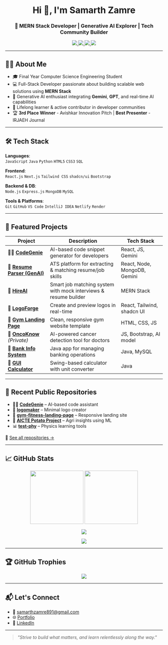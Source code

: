<h1 align="center">Hi 👋, I'm Samarth Zamre</h1>
<h3 align="center">🚀 MERN Stack Developer | Generative AI Explorer | Tech Community Builder</h3>

<p align="center">
  <a href="https://samarth-portfolio-developer.netlify.app/" target="_blank">
    <img src="https://img.shields.io/badge/Portfolio-000?style=for-the-badge&logo=vercel&logoColor=white" />
  </a>
  <a href="https://www.linkedin.com/in/samarth-zamre-9b8498332/" target="_blank">
    <img src="https://img.shields.io/badge/LinkedIn-0077B5?style=for-the-badge&logo=linkedin&logoColor=white" />
  </a>
  <a href="mailto:samarthzamre891@gmail.com">
    <img src="https://img.shields.io/badge/Gmail-EA4335?style=for-the-badge&logo=gmail&logoColor=white" />
  </a>
  <a href="https://github.com/samarthzamre" target="_blank">
    <img src="https://img.shields.io/badge/GitHub-181717?style=for-the-badge&logo=github&logoColor=white" />
  </a>
</p>

---

## 👨‍💻 About Me

- 🎓 Final Year Computer Science Engineering Student  
- 💻 Full-Stack Developer passionate about building scalable web solutions using **MERN Stack**  
- 🤖 Generative AI enthusiast integrating **Gemini**, **GPT**, and real-time AI capabilities  
- 🧠 Lifelong learner & active contributor in developer communities  
- 🏆 **3rd Place Winner** - Avishkar Innovation Pitch | **Best Presenter** - IRJAEH Journal

---

## 🛠 Tech Stack

**Languages**:  
`JavaScript` `Java` `Python` `HTML5` `CSS3` `SQL`

**Frontend**:  
`React.js` `Next.js` `Tailwind CSS` `shadcn/ui` `Bootstrap`

**Backend & DB**:  
`Node.js` `Express.js` `MongoDB` `MySQL`

**Tools & Platforms**:  
`Git` `GitHub` `VS Code` `IntelliJ IDEA` `Netlify` `Render`

---

## 🚀 Featured Projects

| Project | Description | Tech Stack |
|--------|-------------|------------|
| 🧙‍♂️ [**CodeGenie**](https://github.com/samarthzamre/CodeGenie) | AI-based code snippet generator for developers | React, JS, Gemini |
| 🧠 [**Resume Parser (GenAI)**](https://hireai-companypage.onrender.com/) | ATS platform for extracting & matching resume/job skills | React, Node, MongoDB, Gemini |
| 💼 [**HireAI**](https://hireai-frontend.onrender.com/) | Smart job matching system with mock interviews & resume builder | MERN Stack |
| 🎨 [**LogoForge**](https://github.com/samarthzamre/LogoForge) | Create and preview logos in real-time | React, Tailwind, shadcn UI |
| 💪 [**Gym Landing Page**](https://github.com/samarthzamre/gym-fitness-landing-page) | Clean, responsive gym website template | HTML, CSS, JS |
| 🧬 [**OncoKnow**](https://github.com/samarthzamre/OncoKnow) *(Private)* | AI-powered cancer detection tool for doctors | JS, Bootstrap, AI model |
| 🏦 [**Bank Info System**](https://github.com/samarthzamre/BankingInformationSystem) | Java app for managing banking operations | Java, MySQL |
| 🔢 [**GUI Calculator**](https://github.com/samarthzamre/Gui-Calculator) | Swing-based calculator with unit converter | Java

---

## 📂 Recent Public Repositories

- 🧙‍♂️ [**CodeGenie**](https://github.com/samarthzamre/CodeGenie) – AI-based code assistant  
- 🎨 [**logomaker**](https://github.com/samarthzamre/logomaker) – Minimal logo creator  
- 💪 [**gym-fitness-landing-page**](https://github.com/samarthzamre/gym-fitness-landing-page) – Responsive landing site  
- 🧪 [**AICTE Potato Project**](https://github.com/samarthzamre/samarthzamre-AICTE-Internship-potato-project) – Agri insights using ML  
- 📊 [**test-phy**](https://github.com/samarthzamre/test-phy) – Physics learning tools

🔗 [See all repositories →](https://github.com/samarthzamre?tab=repositories)

---

## 📈 GitHub Stats

<p align="center">
  <img src="https://github-readme-stats.vercel.app/api?username=samarthzamre&show_icons=true&theme=radical&hide_border=true&count_private=true" height="170" />
  <img src="https://github-readme-stats.vercel.app/api/top-langs/?username=samarthzamre&layout=compact&theme=radical&hide_border=true&hide=html,css" height="170" />
</p>

<p align="center">
  <img src="https://github-readme-streak-stats.herokuapp.com/?user=samarthzamre&theme=radical&hide_border=true" />
</p>

<p align="center">
  <img src="https://github-profile-summary-cards.vercel.app/api/cards/profile-details?username=samarthzamre&theme=radical" />
</p>

---

## 🏆 GitHub Trophies

<p align="center">
  <img src="https://github-profile-trophy.vercel.app/?username=samarthzamre&theme=radical&column=6&margin-w=10&margin-h=15" />
</p>

---

## 📬 Let's Connect

- 📧 [samarthzamre891@gmail.com](mailto:samarthzamre891@gmail.com)  
- 🌐 [Portfolio](https://samarth-portfolio-developer.netlify.app)  
- 💼 [LinkedIn](https://www.linkedin.com/in/samarth-zamre-9b8498332/)

---

> _"Strive to build what matters, and learn relentlessly along the way."_  
